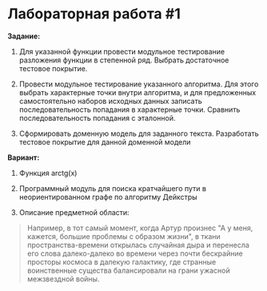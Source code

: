 # Лабораторная работа #1

**Задание:**

1. Для указанной функции провести модульное тестирование разложения функции в степенной ряд. Выбрать достаточное тестовое покрытие.

2. Провести модульное тестирование указанного алгоритма. Для этого выбрать характерные точки внутри алгоритма, и для предложенных самостоятельно наборов исходных данных записать последовательность попадания в характерные точки. Сравнить последовательность попадания с эталонной.

3. Сформировать доменную модель для заданного текста.  Разработать тестовое покрытие для данной доменной модели

**Вариант:**

1. Функция arctg(x)

2. Программный модуль для поиска кратчайшего пути в неориентированном графе по алгоритму Дейкстры

3. Описание предметной области:

> Например, в тот самый момент, когда Артур произнес "А у меня, кажется, большие проблемы с образом жизни", в ткани пространства-времени открылась случайная дыра и перенесла его слова далеко-далеко во времени через почти бескрайние просторы космоса в далекую галактику, где странные воинственные существа балансировали на грани ужасной межзвездной войны.
